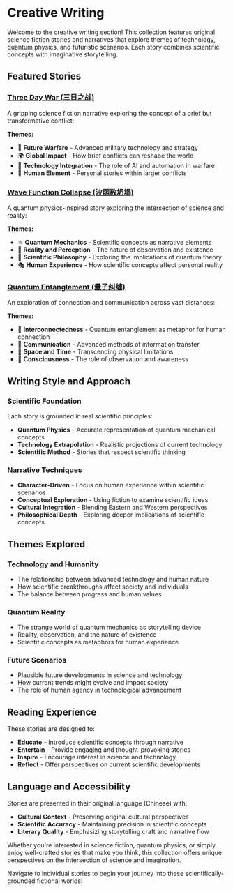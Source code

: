 # Creative Writing

Welcome to the creative writing section! This collection features original science fiction stories and narratives that explore themes of technology, quantum physics, and futuristic scenarios. Each story combines scientific concepts with imaginative storytelling.

## Featured Stories

### [Three Day War (三日之战)](three-day-war.md)

A gripping science fiction narrative exploring the concept of a brief but transformative conflict:

**Themes:**

- 🚀 **Future Warfare** - Advanced military technology and strategy
- 🌍 **Global Impact** - How brief conflicts can reshape the world
- 🤖 **Technology Integration** - The role of AI and automation in warfare
- 🧠 **Human Element** - Personal stories within larger conflicts

### [Wave Function Collapse (波函数坍塌)](wave-function-collapse.md)

A quantum physics-inspired story exploring the intersection of science and reality:

**Themes:**

- ⚛️ **Quantum Mechanics** - Scientific concepts as narrative elements
- 🌌 **Reality and Perception** - The nature of observation and existence
- 🔬 **Scientific Philosophy** - Exploring the implications of quantum theory
- 🎭 **Human Experience** - How scientific concepts affect personal reality

### [Quantum Entanglement (量子纠缠)](quantum-entanglement.md)

An exploration of connection and communication across vast distances:

**Themes:**

- 🔗 **Interconnectedness** - Quantum entanglement as metaphor for human connection
- 📡 **Communication** - Advanced methods of information transfer
- 🌠 **Space and Time** - Transcending physical limitations
- 💫 **Consciousness** - The role of observation and awareness

## Writing Style and Approach

### Scientific Foundation

Each story is grounded in real scientific principles:

- **Quantum Physics** - Accurate representation of quantum mechanical concepts
- **Technology Extrapolation** - Realistic projections of current technology
- **Scientific Method** - Stories that respect scientific thinking

### Narrative Techniques

- **Character-Driven** - Focus on human experience within scientific scenarios
- **Conceptual Exploration** - Using fiction to examine scientific ideas
- **Cultural Integration** - Blending Eastern and Western perspectives
- **Philosophical Depth** - Exploring deeper implications of scientific concepts

## Themes Explored

### Technology and Humanity

- The relationship between advanced technology and human nature
- How scientific breakthroughs affect society and individuals
- The balance between progress and human values

### Quantum Reality

- The strange world of quantum mechanics as storytelling device
- Reality, observation, and the nature of existence
- Scientific concepts as metaphors for human experience

### Future Scenarios

- Plausible future developments in science and technology
- How current trends might evolve and impact society
- The role of human agency in technological advancement

## Reading Experience

These stories are designed to:

- **Educate** - Introduce scientific concepts through narrative
- **Entertain** - Provide engaging and thought-provoking stories
- **Inspire** - Encourage interest in science and technology
- **Reflect** - Offer perspectives on current scientific developments

## Language and Accessibility

Stories are presented in their original language (Chinese) with:

- **Cultural Context** - Preserving original cultural perspectives
- **Scientific Accuracy** - Maintaining precision in scientific concepts
- **Literary Quality** - Emphasizing storytelling craft and narrative flow

Whether you're interested in science fiction, quantum physics, or simply enjoy well-crafted stories that make you think, this collection offers unique perspectives on the intersection of science and imagination.

Navigate to individual stories to begin your journey into these scientifically-grounded fictional worlds!
